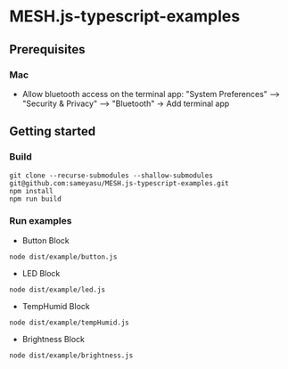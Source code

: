 # MESH.js-typescript-examples

## Prerequisites

### Mac

- Allow bluetooth access on the terminal app: "System Preferences" —> "Security & Privacy" —> "Bluetooth" -> Add terminal app

## Getting started

### Build

```
git clone --recurse-submodules --shallow-submodules git@github.com:sameyasu/MESH.js-typescript-examples.git
npm install
npm run build
```

### Run examples

- Button Block
```
node dist/example/button.js
```

- LED Block
```
node dist/example/led.js
```

- TempHumid Block
```
node dist/example/tempHumid.js
```

- Brightness Block
```
node dist/example/brightness.js
```
